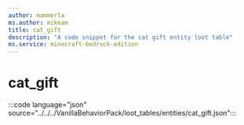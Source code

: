```yaml
---
author: mammerla
ms.author: mikeam
title: cat_gift
description: "A code snippet for the cat gift entity loot table"
ms.service: minecraft-bedrock-edition
---
```


# cat_gift

:::code language="json" source="../../../VanillaBehaviorPack/loot_tables/entities/cat_gift.json":::
